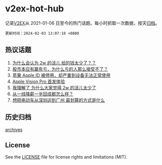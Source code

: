 # v2ex-hot-hub

 记录[V2EX](https://www.v2ex.com/)从 2021-01-06 日至今的热门话题。每小时抓取一次数据，按天[归档](archives)。

`更新时间：2024-02-03 13:07:18 +0800`

## 热议话题

1. [为什么会认为 2w 的活儿 给的钱太少了？？](https://www.v2ex.com/t/1013672)
1. [股市本应有赢有亏，为什么亏的人那么接受不了？](https://www.v2ex.com/t/1013666)
1. [苹果 Apple ID 被停用，却严重到设备无法正常使用](https://www.v2ex.com/t/1013730)
1. [Apple Vision Pro 首发体验](https://www.v2ex.com/t/1013780)
1. [我理解了 为什么大家觉得 2w 的活儿太少了](https://www.v2ex.com/t/1013721)
1. [从一线降薪一半回成都怎么样？](https://www.v2ex.com/t/1013694)
1. [想把电动车从深圳运到广州 最划算的方式是什么](https://www.v2ex.com/t/1013655)

## 历史归档

[archives](archives)

## License

See the [LICENSE](LICENSE) file for license rights and limitations (MIT).
